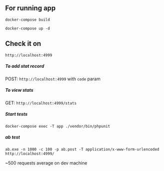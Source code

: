 ## For running app

`docker-compose build`

`docker-compose up -d`


## Check it on
`http://localhost:4999`


##### To add stat record
POST: `http://localhost:4999` with `code` param

##### To view stats
GET: `http://localhost:4999/stats`

##### Start tests
`docker-compose exec -T app ./vendor/bin/phpunit`

##### ab test
`ab.exe -n 1000 -c 100 -p ab.post -T application/x-www-form-urlencoded http://localhost:4999/`

~500 requests average on dev machine
